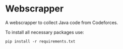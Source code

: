 
# Webscrapper
A webscrapper to collect Java code from Codeforces.

To install all necessary packages use:
```
pip install -r requirements.txt
```